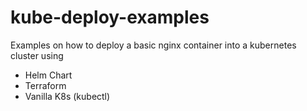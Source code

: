 # kube-deploy-examples
Examples on how to deploy a basic nginx container into a kubernetes cluster using
- Helm Chart
- Terraform
- Vanilla K8s (kubectl)